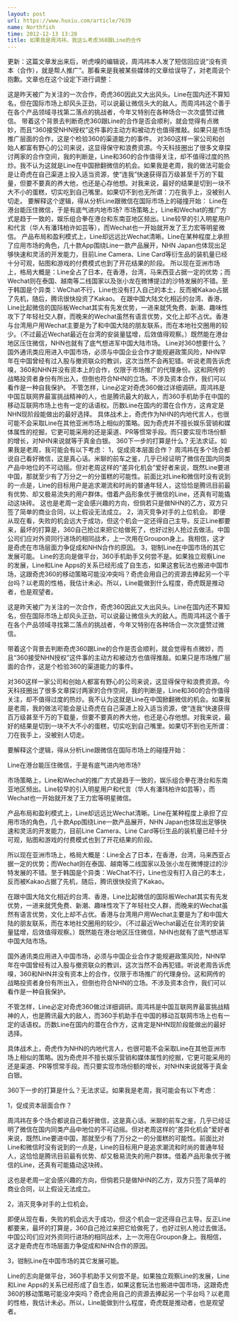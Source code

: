 ```yaml
---
layout: post
url: https://www.huxiu.com/article/7639
name: Northfish
time: 2012-12-13 13:28
title: 如果我是周鸿祎，我这么考虑360跟Line的合作
---
```

更新：这篇文章发出来后，听虎嗅的编辑说，周鸿祎本人发了短信回应说“没有资本（合作），就是帮人推广”。那看来是我被某些媒体的文章给误导了，对老周说个抱歉。文章也在这个设定下进行调整：

这是昨天被广为关注的一次合作，奇虎360因此又大出风头。Line在国内还不算知名，但在国际市场上却风头正劲，可以说最让微信头大的敌人。而周鸿祎这个善于在各个产品领域寻找第二落点的挑战者，今年又特别在各种场合一次次盛赞过微信。 带着这个背景去判断奇虎360跟Line的合作是否会顺利，就会觉得有点微妙，而且“360接受NHN授权”这件事的主动方和被动方也值得推敲。如果只是市场推广层面的合作，这是个检验360的渠道能力的事件。 对360这样一家公司和创始人都富有野心的公司来说，这显得保守和浪费资源。今天科技圈出了很多文章探讨两家的合作空间，我的判断是，Line和360的合作值得关注，却不值得过度的热炒。我不认为这就是Line在中国掀翻微信的机会。如果我是老周，我的做法可能会是让奇虎在自己渠道上投入适当资源，使“连我”快速获得百万级甚至千万的下载量，但要不要真的养大他，也还是心存他想。对我来说，最好的结果是切到一块不大不小的蛋糕，切实吃到自己嘴里。如果切不到也无所谓：刀在我手上，没被别人切走。 要解释这个逻辑，得从分析Line跟微信在国际市场上的碰撞开始： Line在港台能压住微信，于是有底气进内地市场? 市场策略上，Line和Wechat的推广方式是趋于一致的，娱乐组合拳在港台和东南亚地区频出。Line较早的引入明星用户和代言（华人有潘玮柏许如芸等），而Wechat也一开始就开发了王力宏等明星微信。 产品布局和盈利模式上，Line却远远比Wechat清晰。Line在某种程度上承担了应用市场的角色，几十款App围绕Line一款产品展开，NHN Japan也体现出足够快速和灵活的开发能力，目前Line Camera、Line Card等衍生品的装机量已经十分可观，贴图和游戏的付费模式也到了开花结果的阶段。 所以现在亚洲市场上，格局大概是：Line全占了日本，在香港，台湾，马来西亚占据一定的优势；而Wechat则在泰国、越南等二线国家以及张小龙在微博提过的沙特发展的不错。至于韩国是个异类：WeChat不行，Line也没有打入自己的本土，反而被Kakao占据了先机，随后，腾讯很快投资了Kakao。 在跟中国大陆文化相近的台湾、香港，Line比起微信的国际板Wechat其实有先发优势，一进来就凭免费、新潮、趣味性攻下了年轻社交人群，而晚来的Wechat虽然有语言优势，文化上却不占优。香港与台湾用户用Wechat主要是为了和中国大陆的朋友联系，而在本地社交圈用的较少。（不过最近Wechat最近在台湾的安装量猛增，后效值得观察。）既然能在港台地区压住微信，NHN也就有了底气想进军中国大陆市场。 Line对360想要什么？ 国外通讯类应用进入中国市场，必须与中国企业合作才能规避政策风险，NHN早年在中国曾经有过入股与撤资联众的教训，这次当然不会再犯错。听说老周告诉虎嗅，360和NHN并没有资本上的合作，仅限于市场推广的代理身份。这和网传的战略投资者身份有所出入，但倒也符合NHN的立场。不涉及资本合作，我们可以看作是一种自我保护。 不管怎样，Line必定对奇虎360做过详细调研。周鸿祎是中国互联网界最富挑战精神的人，也是腾讯最大的敌人，而360手机助手在中国的移动互联网市场上也有一定的话语权。历数Line在国内的潜在合作方，这肯定是NHN现阶段能做出的最好选择。 具体战术上，奇虎作为NHN的内地代言人，也很可能不会采取Line在其他亚洲市场上相似的策略。因为奇虎并不擅长娱乐营销和媒体属性的挖掘，它更可能采用的还是渠道、PR等惯常手段。而只要实现市场份额的增长，对NHN来说就等于真金白银。 360下一步的打算是什么？无法求证。如果我是老周，我可能会有以下考虑： 1，促成资本层面合作？ 周鸿祎在多个场合都说自己看好微信，这是真心话。米聊的前车之鉴，几乎已经证明了微信在国内同类产品中地位的不可动摇。但对老周这样的“差异化机会”爱好者来说，既然Line要进中国，那就至少有了万分之一的分蛋糕的可能性。前面比对Line和微信时没有说到的一点是，Line的目标用户是追求潮流和时尚的普通年轻人，这恰恰是腾讯目前最有优势、却又极易流失的用户群体。借着产品形象优于微信的Line，还真有可能撬动这块砖。 这也是老周一定会感兴趣的方向，但倘若只是做NHN的乙方，双方只签了简单的商业合同，以上假设无法成立。 2，消灭竞争对手的上位机会。 即便从现在看，失败的机会远大于成功，但这个机会一定还得自己主导。反正Line都要来，最坏的打算是，360自己抢过来把它给做死了，也好过别人抢过去做活。中国公司们应对外资同行进场的相同战术，上一次用在Groupon身上。我相信，这才是奇虎在市场层面力争促成和NHN合作的原因。 3，钳制Line在中国市场的其它发展可能。 Line的志向是做平台，360手机助手又何尝不是。如果独立观察Line的发展，Line和Line Apps的关系已经形成了自生态，如果这套玩法也搬进中国市场，这跟奇虎360的移动策略可能没冲突吗？奇虎会用自己的资源去捧起另一个平台吗？以老周的性格，我估计未必。所以，Line能做到什么程度，奇虎既是推动者，也是观望者。

这是昨天被广为关注的一次合作，奇虎360因此又大出风头。Line在国内还不算知名，但在国际市场上却风头正劲，可以说最让微信头大的敌人。而周鸿祎这个善于在各个产品领域寻找第二落点的挑战者，今年又特别在各种场合一次次盛赞过微信。

带着这个背景去判断奇虎360跟Line的合作是否会顺利，就会觉得有点微妙，而且“360接受NHN授权”这件事的主动方和被动方也值得推敲。如果只是市场推广层面的合作，这是个检验360的渠道能力的事件。

对360这样一家公司和创始人都富有野心的公司来说，这显得保守和浪费资源。今天科技圈出了很多文章探讨两家的合作空间，我的判断是，Line和360的合作值得关注，却不值得过度的热炒。我不认为这就是Line在中国掀翻微信的机会。如果我是老周，我的做法可能会是让奇虎在自己渠道上投入适当资源，使“连我”快速获得百万级甚至千万的下载量，但要不要真的养大他，也还是心存他想。对我来说，最好的结果是切到一块不大不小的蛋糕，切实吃到自己嘴里。如果切不到也无所谓：刀在我手上，没被别人切走。

要解释这个逻辑，得从分析Line跟微信在国际市场上的碰撞开始：

Line在港台能压住微信，于是有底气进内地市场?

市场策略上，Line和Wechat的推广方式是趋于一致的，娱乐组合拳在港台和东南亚地区频出。Line较早的引入明星用户和代言（华人有潘玮柏许如芸等），而Wechat也一开始就开发了王力宏等明星微信。

产品布局和盈利模式上，Line却远远比Wechat清晰。Line在某种程度上承担了应用市场的角色，几十款App围绕Line一款产品展开，NHN Japan也体现出足够快速和灵活的开发能力，目前Line Camera、Line Card等衍生品的装机量已经十分可观，贴图和游戏的付费模式也到了开花结果的阶段。

所以现在亚洲市场上，格局大概是：Line全占了日本，在香港，台湾，马来西亚占据一定的优势；而Wechat则在泰国、越南等二线国家以及张小龙在微博提过的沙特发展的不错。至于韩国是个异类：WeChat不行，Line也没有打入自己的本土，反而被Kakao占据了先机，随后，腾讯很快投资了Kakao。

在跟中国大陆文化相近的台湾、香港，Line比起微信的国际板Wechat其实有先发优势，一进来就凭免费、新潮、趣味性攻下了年轻社交人群，而晚来的Wechat虽然有语言优势，文化上却不占优。香港与台湾用户用Wechat主要是为了和中国大陆的朋友联系，而在本地社交圈用的较少。（不过最近Wechat最近在台湾的安装量猛增，后效值得观察。）既然能在港台地区压住微信，NHN也就有了底气想进军中国大陆市场。

国外通讯类应用进入中国市场，必须与中国企业合作才能规避政策风险，NHN早年在中国曾经有过入股与撤资联众的教训，这次当然不会再犯错。听说老周告诉虎嗅，360和NHN并没有资本上的合作，仅限于市场推广的代理身份。这和网传的战略投资者身份有所出入，但倒也符合NHN的立场。不涉及资本合作，我们可以看作是一种自我保护。

不管怎样，Line必定对奇虎360做过详细调研。周鸿祎是中国互联网界最富挑战精神的人，也是腾讯最大的敌人，而360手机助手在中国的移动互联网市场上也有一定的话语权。历数Line在国内的潜在合作方，这肯定是NHN现阶段能做出的最好选择。

具体战术上，奇虎作为NHN的内地代言人，也很可能不会采取Line在其他亚洲市场上相似的策略。因为奇虎并不擅长娱乐营销和媒体属性的挖掘，它更可能采用的还是渠道、PR等惯常手段。而只要实现市场份额的增长，对NHN来说就等于真金白银。

360下一步的打算是什么？无法求证。如果我是老周，我可能会有以下考虑：

1，促成资本层面合作？

周鸿祎在多个场合都说自己看好微信，这是真心话。米聊的前车之鉴，几乎已经证明了微信在国内同类产品中地位的不可动摇。但对老周这样的“差异化机会”爱好者来说，既然Line要进中国，那就至少有了万分之一的分蛋糕的可能性。前面比对Line和微信时没有说到的一点是，Line的目标用户是追求潮流和时尚的普通年轻人，这恰恰是腾讯目前最有优势、却又极易流失的用户群体。借着产品形象优于微信的Line，还真有可能撬动这块砖。

这也是老周一定会感兴趣的方向，但倘若只是做NHN的乙方，双方只签了简单的商业合同，以上假设无法成立。

2，消灭竞争对手的上位机会。

即便从现在看，失败的机会远大于成功，但这个机会一定还得自己主导。反正Line都要来，最坏的打算是，360自己抢过来把它给做死了，也好过别人抢过去做活。中国公司们应对外资同行进场的相同战术，上一次用在Groupon身上。我相信，这才是奇虎在市场层面力争促成和NHN合作的原因。

3，钳制Line在中国市场的其它发展可能。

Line的志向是做平台，360手机助手又何尝不是。如果独立观察Line的发展，Line和Line Apps的关系已经形成了自生态，如果这套玩法也搬进中国市场，这跟奇虎360的移动策略可能没冲突吗？奇虎会用自己的资源去捧起另一个平台吗？以老周的性格，我估计未必。所以，Line能做到什么程度，奇虎既是推动者，也是观望者。

